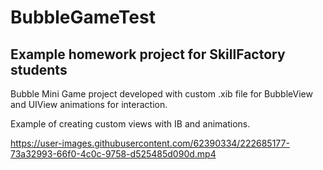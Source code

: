 # BubbleGameTest
## Example homework project for SkillFactory students
Bubble Mini Game project developed with custom .xib file for BubbleView and UIView animations for interaction.

Example of creating custom views with IB and animations.

https://user-images.githubusercontent.com/62390334/222685177-73a32993-66f0-4c0c-9758-d525485d090d.mp4

